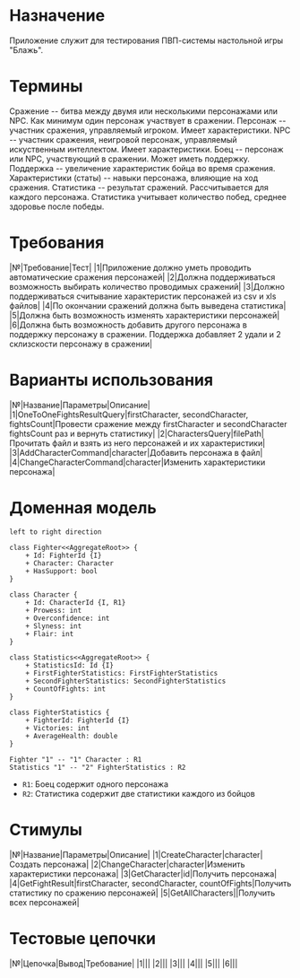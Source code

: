 # Назначение
Приложение служит для тестирования ПВП-системы настольной игры "Блажь".

# Термины
Сражение -- битва между двумя или несколькими персонажами или NPC. Как минимум один персонаж участвует в сражении.
Персонаж -- участник сражения, управляемый игроком. Имеет характеристики.
NPC -- участник сражения, неигровой персонаж, управляемый искуственным интеллектом. Имеет характеристики.
Боец -- персонаж или NPC, участвующий в сражении. Может иметь поддержку.
Поддержка -- увеличение характеристик бойца во время сражения.
Характеристики (статы) -- навыки персонажа, влияющие на ход сражения.
Статистика -- результат сражений. Рассчитывается для каждого персонажа. Статистика учитывает количество побед, среднее здоровье после победы.

# Требования
|№|Требование|Тест|
|1|Приложение должно уметь проводить автоматические сражения персонажей|
|2|Должна поддерживаться возможность выбирать количество проводимых сражений|
|3|Должно поддерживаться считывание характеристик персонажей из csv и xls файлов|
|4|По окончании сражений должна быть выведена статистика|
|5|Должна быть возможность изменять характеристики персонажей|
|6|Должна быть возможность добавить другого персонажа в поддержку персонажу в сражении. Поддержка добавляет 2 удали и 2 склизскости персонажу в сражении|

# Варианты использования
|№|Название|Параметры|Описание|
|1|OneToOneFightsResultQuery|firstCharacter, secondCharacter, fightsCount|Провести сражение между firstCharacter и secondCharacter fightsCount раз и вернуть статистику|
|2|CharactersQuery|filePath|Прочитать файл и взять из него персонажей и их характеристики|
|3|AddCharacterCommand|character|Добавить персонажа в файл|
|4|ChangeCharacterCommand|character|Изменить характеристики персонажа|

# Доменная модель
```plantuml
left to right direction

class Fighter<<AggregateRoot>> {
    + Id: FighterId {I}
    + Character: Character
    + HasSupport: bool
}

class Character {
    + Id: CharacterId {I, R1}
    + Prowess: int
    + Overconfidence: int
    + Slyness: int
    + Flair: int
}

class Statistics<<AggregateRoot>> {
    + StatisticsId: Id {I}
    + FirstFighterStatistics: FirstFighterStatistics
    + SecondFighterStatistics: SecondFighterStatistics
    + CountOfFights: int
}

class FighterStatistics {
    + FighterId: FighterId {I}
    + Victories: int
    + AverageHealth: double
}

Fighter "1" -- "1" Character : R1
Statistics "1" -- "2" FighterStatistics : R2

```
- `R1`: Боец содержит одного персонажа
- `R2`: Статистика содержит две статистики каждого из бойцов

# Стимулы
|№|Название|Параметры|Описание|
|1|CreateCharacter|character|Создать персонажа|
|2|ChangeCharacter|character|Изменить характеристики персонажа|
|3|GetCharacter|id|Получить персонажа|
|4|GetFightResult|firstCharacter, secondCharacter, countOfFights|Получить статистику по сражению персонажей|
|5|GetAllCharacters||Получить всех персонажей|

# Тестовые цепочки
|№|Цепочка|Вывод|Требование|
|1|||
|2|||
|3|||
|4|||
|5|||
|6|||
